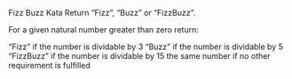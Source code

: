 Fizz Buzz Kata
Return “Fizz”, “Buzz” or “FizzBuzz”.

For a given natural number greater than zero return:

“Fizz” if the number is dividable by 3
“Buzz” if the number is dividable by 5
“FizzBuzz” if the number is dividable by 15
the same number if no other requirement is fulfilled
